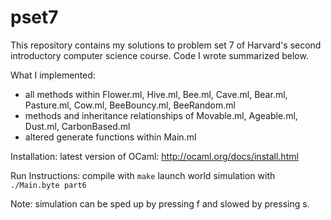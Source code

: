 # pset7

This repository contains my solutions to problem set 7 of Harvard's second introductory computer science course. Code I wrote summarized below.

What I implemented:

* all methods within Flower.ml, Hive.ml, Bee.ml, Cave.ml, Bear.ml, Pasture.ml, Cow.ml, BeeBouncy.ml, BeeRandom.ml
* methods and inheritance relationships of Movable.ml, Ageable.ml, Dust.ml, CarbonBased.ml
* altered generate functions within Main.ml

Installation:
latest version of OCaml: http://ocaml.org/docs/install.html

Run Instructions:
compile with ```make```
launch world simulation with ```./Main.byte part6```

Note: simulation can be sped up by pressing f and slowed by pressing s.
